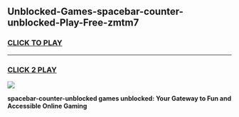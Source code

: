 
## Unblocked-Games-spacebar-counter-unblocked-Play-Free-zmtm7
<h3>
<a href="https://premium76.site?title=spacebar-counter-unblocked&ref=19M">CLICK TO PLAY</a></h3>
<hr>

<h3>
<a href="https://premium76.site?title=spacebar-counter-unblocked&ref=19M">CLICK 2 PLAY</a>
  
</h3>

<a href="https://premium76.site?title=spacebar-counter-unblocked&ref=19M"><img src="https://clearcache.store/games.png"></a>


**spacebar-counter-unblocked games unblocked: Your Gateway to Fun and Accessible Online Gaming**
